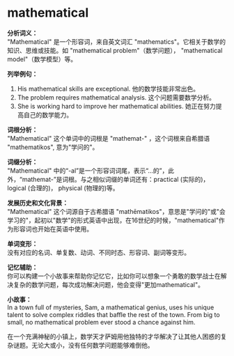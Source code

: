 # mathematical

**分析词义：**  
"Mathematical" 是一个形容词，来自英文词汇 "mathematics"。它相关于数学的知识、思维或技能。如 "mathematical problem"（数学问题）， "mathematical model"（数学模型）等。

  

**列举例句：**

  

1.  His mathematical skills are exceptional. 他的数学技能非常出色。
2.  The problem requires mathematical analysis. 这个问题需要数学分析。
3.  She is working hard to improve her mathematical abilities. 她正在努力提高自己的数学能力。

  

**词根分析：**  
"Mathematical" 这个单词中的词根是 "mathemat-" ，这个词根来自希腊语 "mathematikos", 意为"学问的"。

  

**词缀分析：**  
"Mathematical" 中的“-al”是一个形容词词尾，表示“...的”，此外，“mathemat-”是词根。与之相似词缀的单词还有：practical (实际的)， logical (合理的)， physical (物理的)等。

  

**发展历史和文化背景：**  
"Mathematical" 这个词源自于古希腊语 "mathēmatikos"，意思是"学问的"或"会学习的"，起初以"数学"的形式英语中出现，在16世纪的时候，"mathematical"作为形容词也开始在英语中使用。

  

**单词变形：**  
没有对应的名词、单复数、动词、不同时态、形容词、副词等变形。

  

**记忆辅助：**  
你可以构建一个小故事来帮助你记忆它，比如你可以想象一个勇敢的数学战士在解决复杂的数学问题，每次成功解决问题，他会变得"更加mathematical"。

  

**小故事：**  
In a town full of mysteries, Sam, a mathematical genius, uses his unique talent to solve complex riddles that baffle the rest of the town. From big to small, no mathematical problem ever stood a chance against him.

  

在一个充满神秘的小镇上，数学天才萨姆用他独特的才华解决了让其他人困惑的复杂谜题。无论大或小，没有任何数学问题能够难倒他。
